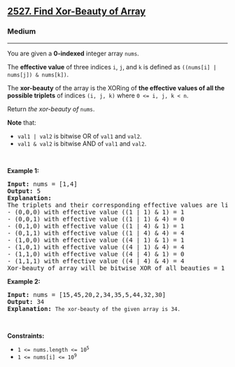 <h2><a href="https://leetcode.com/problems/find-xor-beauty-of-array">2527. Find Xor-Beauty of Array</a></h2><h3>Medium</h3><hr><p>You are given a <strong>0-indexed</strong> integer array <code>nums</code>.</p>

<p>The <strong>effective value</strong> of three indices <code>i</code>, <code>j</code>, and <code>k</code> is defined as <code>((nums[i] | nums[j]) &amp; nums[k])</code>.</p>

<p>The <strong>xor-beauty</strong> of the array is the XORing of <strong>the effective values of all the possible triplets</strong> of indices <code>(i, j, k)</code> where <code>0 &lt;= i, j, k &lt; n</code>.</p>

<p>Return <em>the xor-beauty of</em> <code>nums</code>.</p>

<p><strong>Note</strong> that:</p>

<ul>
	<li><code>val1 | val2</code> is bitwise OR of <code>val1</code> and <code>val2</code>.</li>
	<li><code>val1 &amp; val2</code> is bitwise AND of <code>val1</code> and <code>val2</code>.</li>
</ul>

<p>&nbsp;</p>
<p><strong class="example">Example 1:</strong></p>

<pre>
<strong>Input:</strong> nums = [1,4]
<strong>Output:</strong> 5
<strong>Explanation:</strong> 
The triplets and their corresponding effective values are listed below:
- (0,0,0) with effective value ((1 | 1) &amp; 1) = 1
- (0,0,1) with effective value ((1 | 1) &amp; 4) = 0
- (0,1,0) with effective value ((1 | 4) &amp; 1) = 1
- (0,1,1) with effective value ((1 | 4) &amp; 4) = 4
- (1,0,0) with effective value ((4 | 1) &amp; 1) = 1
- (1,0,1) with effective value ((4 | 1) &amp; 4) = 4
- (1,1,0) with effective value ((4 | 4) &amp; 1) = 0
- (1,1,1) with effective value ((4 | 4) &amp; 4) = 4 
Xor-beauty of array will be bitwise XOR of all beauties = 1 ^ 0 ^ 1 ^ 4 ^ 1 ^ 4 ^ 0 ^ 4 = 5.</pre>

<p><strong class="example">Example 2:</strong></p>

<pre>
<strong>Input:</strong> nums = [15,45,20,2,34,35,5,44,32,30]
<strong>Output:</strong> 34
<strong>Explanation:</strong> <code>The xor-beauty of the given array is 34.</code>
</pre>

<p>&nbsp;</p>
<p><strong>Constraints:</strong></p>

<ul>
	<li><code>1 &lt;= nums.length&nbsp;&lt;= 10<sup>5</sup></code></li>
	<li><code>1 &lt;= nums[i] &lt;= 10<sup>9</sup></code></li>
</ul>

